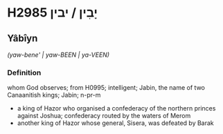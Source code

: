 # H2985 יָבִין / יבין

## Yâbîyn

_(yaw-bene' | yaw-BEEN | ya-VEEN)_

### Definition

whom God observes; from H0995; intelligent; Jabin, the name of two Canaanitish kings; Jabin; n-pr-m

- a king of Hazor who organised a confederacy of the northern princes against Joshua; confederacy routed by the waters of Merom
- another king of Hazor whose general, Sisera, was defeated by Barak
